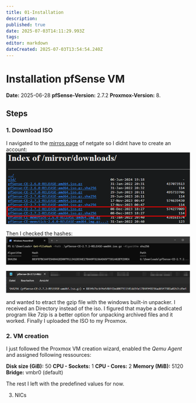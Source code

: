 ```yaml
---
title: 01-Installation
description: 
published: true
date: 2025-07-03T14:11:29.993Z
tags: 
editor: markdown
dateCreated: 2025-07-03T13:54:54.240Z
---
```


# Installation pfSense VM

**Date:** 2025-06-28
**pfSense-Version:** 2.7.2
**Proxmox-Version:** 8.

## Steps
### 1. Download ISO
I navigated to the [mirros page](https://atxfiles.netgate.com/mirror/downloads/) of netgate  so I didnt have to create an account:
![create_pfsense_vm_1.png](/homelab/server/pfsense/create_pfsense_vm_1.png)

Then I checked the hashes:
![create_pfsense_vm_2.png](/homelab/server/pfsense/create_pfsense_vm_2.png)

![create_pfsense_vm_3.png](/homelab/server/pfsense/create_pfsense_vm_3.png)

and wanted to etract the gzip file with the windows built-in unpacker. I received an Directory instead of the iso. I figured that maybe a dedicated program like 7zip is a better option for unpacking archived files and it worked. Finally I uploaded the ISO to my Proxmox.

### 2. VM creation
I just followed the Proxmox VM creation wizard, enabled the *Qemu Agent* and assigned following ressources:

**Disk size (GiB):** 50
**CPU - Sockets:** 1
**CPU - Cores:** 2
**Memory (MiB):** 5120
**Bridge:** vmbr0 (default)

The rest I left with the predefined values for now.

3. NICs

